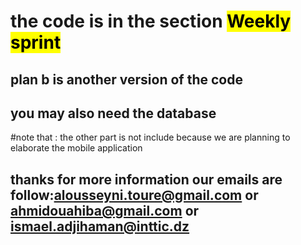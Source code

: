 # the code is in the section <mark> Weekly sprint </mark>
## plan b is another version of the code
## you may also need the database

#note that : the other part is not include because we are planning to elaborate the mobile application 
## thanks for more information our emails are follow:alousseyni.toure@gmail.com or ahmidouahiba@gmail.com or ismael.adjihaman@inttic.dz

